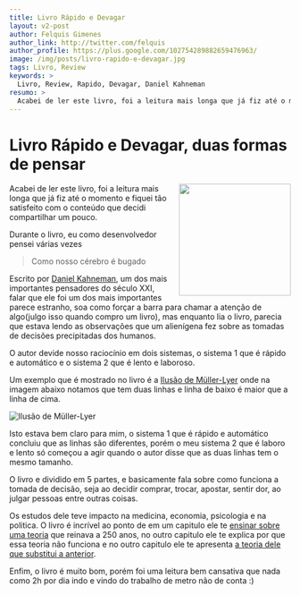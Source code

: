 ```yaml
---
title: Livro Rápido e Devagar
layout: v2-post
author: Felquis Gimenes
author_link: http://twitter.com/felquis
author_profile: https://plus.google.com/102754289882659476963/
image: /img/posts/livro-rapido-e-devagar.jpg
tags: Livro, Review
keywords: >
  Livro, Review, Rapido, Devagar, Daniel Kahneman
resumo: >
  Acabei de ler este livro, foi a leitura mais longa que já fiz até o momento e fiquei tão satisfeito com o conteúdo que decidi compartilhar um pouco  
---
```


# Livro Rápido e Devagar, duas formas de pensar

<img src="/img/posts/livro-rapido-e-devagar.jpg" alt="" width="200" style="float: right; margin: 0 0 0 20px">

Acabei de ler este livro, foi a leitura mais longa que já fiz até o momento e fiquei tão satisfeito com o conteúdo que decidi compartilhar um pouco.

Durante o livro, eu como desenvolvedor pensei várias vezes 
<blockquote>Como nosso cérebro é bugado</blockquote>

Escrito por [Daniel Kahneman](http://pt.wikipedia.org/wiki/Daniel_Kahneman), um dos mais importantes pensadores do século XXI, falar que ele foi um dos mais importantes parece estranho, soa como forçar a barra para chamar a atenção de algo(julgo isso quando compro um livro), mas enquanto lia o livro, parecia que estava lendo as observações que um alienígena fez sobre as tomadas de decisões precipitadas dos humanos.

O autor devide nosso raciocínio em dois sistemas, o sistema 1 que é rápido e automático e o sistema 2 que é lento e laboroso.

Um exemplo que é mostrado no livro é a [Ilusão de Müller-Lyer](http://en.wikipedia.org/wiki/M%C3%BCller-Lyer_illusion) onde na imagem abaixo notamos que tem duas linhas e linha de baixo é maior que a linha de cima.

![Ilusão de Müller-Lyer](/img/posts/ilusao-de-muller-lyer.jpg)

Isto estava bem claro para mim, o sistema 1 que é rápido e automático concluiu que as linhas são diferentes, porém o meu sistema 2 que é laboro e lento só começou a agir quando o autor disse que as duas linhas tem o mesmo tamanho.

O livro e dividido em 5 partes, e basicamente fala sobre como funciona a tomada de decisão, seja ao decidir comprar, trocar, apostar, sentir dor, ao julgar pessoas entre outras coisas. 

Os estudos dele teve impacto na medicina, economia, psicologia e na politica. O livro é incrível ao ponto de em um capitulo ele te [ensinar sobre uma teoria](http://en.wikipedia.org/wiki/Expected_utility_hypothesis) que reinava a 250 anos, no outro capitulo ele te explica por que essa teoria não funciona e no outro capitulo ele te apresenta [a teoria dele que substitui a anterior](http://en.wikipedia.org/wiki/Prospect_theory).

Enfim, o livro é muito bom, porém foi uma leitura bem cansativa que nada como 2h por dia indo e vindo do trabalho de metro não de conta :)